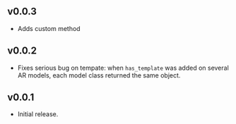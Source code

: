 ## v0.0.3

* Adds custom method

## v0.0.2

* Fixes serious bug on tempate: when `has_template` was added on several AR models, each model class returned the same object.

## v0.0.1

* Initial release.